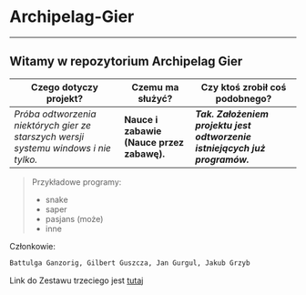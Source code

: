 # Archipelag-Gier
-------------------------------

## Witamy w repozytorium Archipelag Gier

| Czego dotyczy projekt? | Czemu ma służyć? | Czy ktoś zrobił coś podobnego? |
|----------|-----------|------------|
| *Próba odtworzenia niektórych gier ze starszych wersji systemu windows i nie tylko.* | **Nauce i zabawie (Nauce przez zabawę).** | ***Tak. Założeniem projektu jest odtworzenie istniejących już programów.*** |

> Przykładowe programy:
> - snake
> - saper
> - pasjans (może)
> - inne

Członkowie: 
```sh
Battulga Ganzorig, Gilbert Guszcza, Jan Gurgul, Jakub Grzyb
```

Link do Zestawu trzeciego jest [tutaj](https://home.agh.edu.pl/~pawljmlo/didactics/tools/2022/3)
